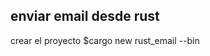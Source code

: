 enviar email desde rust
--------------------------------
crear el proyecto
$cargo new rust_email --bin